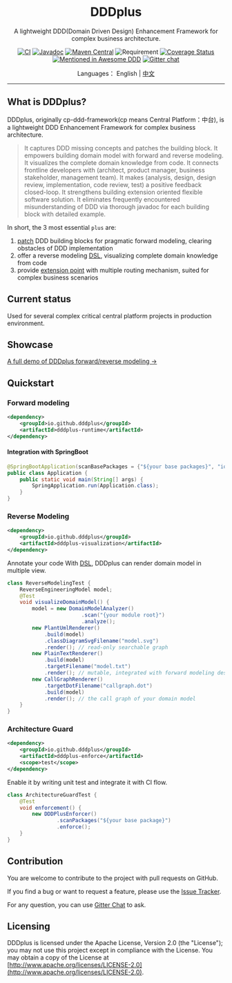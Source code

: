 <h1 align="center">DDDplus</h1>

<div align="center">

A lightweight DDD(Domain Driven Design) Enhancement Framework for complex business architecture.

[![CI](https://github.com/funkygao/cp-ddd-framework/workflows/CI/badge.svg?branch=master)](https://github.com/funkygao/cp-ddd-framework/actions?query=branch%3Amaster+workflow%3ACI)
[![Javadoc](https://img.shields.io/badge/javadoc-Reference-blue.svg)](https://funkygao.github.io/cp-ddd-framework/doc/apidocs/)
[![Maven Central](https://img.shields.io/maven-central/v/io.github.dddplus/dddplus.svg?label=Maven%20Central)](https://central.sonatype.com/namespace/io.github.dddplus)
![Requirement](https://img.shields.io/badge/JDK-8+-blue.svg)
[![Coverage Status](https://img.shields.io/codecov/c/github/funkygao/cp-ddd-framework.svg)](https://codecov.io/gh/funkygao/cp-ddd-framework)
[![Mentioned in Awesome DDD](https://awesome.re/mentioned-badge.svg)](https://github.com/heynickc/awesome-ddd#jvm)
[![Gitter chat](https://img.shields.io/badge/gitter-join%20chat%20%E2%86%92-brightgreen.svg)](https://gitter.im/cp-ddd-framework/community)

</div>

<div align="center">

Languages： English | [中文](README.zh-cn.md)
</div>

----

## What is DDDplus?

DDDplus, originally cp-ddd-framework(cp means Central Platform：中台), is a lightweight DDD Enhancement Framework for complex business architecture. 

>It captures DDD missing concepts and patches the building block. It empowers building domain model with forward and reverse modeling. It visualizes the complete domain knowledge from code. It connects frontline developers with (architect, product manager, business stakeholder, management team). It makes (analysis, design, design review, implementation, code review, test) a positive feedback closed-loop. It strengthens building extension oriented flexible software solution. It eliminates frequently encountered misunderstanding of DDD via thorough javadoc for each building block with detailed example.

In short, the 3 most essential `plus` are:
1. [patch](/dddplus-spec/src/main/java/io/github/dddplus/model) DDD building blocks for pragmatic forward modeling, clearing obstacles of DDD implementation
2. offer a reverse modeling [DSL](/dddplus-spec/src/main/java/io/github/dddplus/dsl), visualizing complete domain knowledge from code
3. provide [extension point](/dddplus-spec/src/main/java/io/github/dddplus/ext) with multiple routing mechanism, suited for complex business scenarios

## Current status

Used for several complex critical central platform projects in production environment.

## Showcase

[A full demo of DDDplus forward/reverse modeling ->](dddplus-test/src/test/java/ddd/plus/showcase/README.md)

## Quickstart

### Forward modeling

```xml
<dependency>
    <groupId>io.github.dddplus</groupId>
    <artifactId>dddplus-runtime</artifactId>
</dependency>
```

#### Integration with SpringBoot

```java
@SpringBootApplication(scanBasePackages = {"${your base packages}", "io.github.dddplus"})
public class Application {
    public static void main(String[] args) {
        SpringApplication.run(Application.class);
    }
}
```

### Reverse Modeling

```xml
<dependency>
    <groupId>io.github.dddplus</groupId>
    <artifactId>dddplus-visualization</artifactId>
</dependency>
```

Annotate your code With [DSL](/dddplus-spec/src/main/java/io/github/dddplus/dsl), DDDplus can render domain model in multiple view.

```java
class ReverseModelingTest {
    ReverseEngineeringModel model;
    @Test
    void visualizeDomainModel() {
        model = new DomainModelAnalyzer()
                        .scan("{your module root}")
                        .analyze();
        new PlantUmlRenderer()
            .build(model)
            .classDiagramSvgFilename("model.svg")
            .render(); // read-only searchable graph
        new PlainTextRenderer()
            .build(model)
            .targetFilename("model.txt")
            .render(); // mutable, integrated with forward modeling design process
        new CallGraphRenderer()
            .targetDotFilename("callgraph.dot")
            .build(model)
            .render(); // the call graph of your domain model
    }
}
```

### Architecture Guard

```xml
<dependency>
    <groupId>io.github.dddplus</groupId>
    <artifactId>dddplus-enforce</artifactId>
    <scope>test</scope>
</dependency>
```

Enable it by writing unit test and integrate it with CI flow.

```java
class ArchitectureGuardTest {
    @Test
    void enforcement() {
        new DDDPlusEnforcer()
                .scanPackages("${your base package}")
                .enforce();
    }
}
```

## Contribution

You are welcome to contribute to the project with pull requests on GitHub.

If you find a bug or want to request a feature, please use the [Issue Tracker](https://github.com/funkygao/cp-ddd-framework/issues).

For any question, you can use [Gitter Chat](https://gitter.im/cp-ddd-framework/community) to ask.

## Licensing

DDDplus is licensed under the Apache License, Version 2.0 (the "License"); you may not use this project except in compliance with the License. You may obtain a copy of the License at [http://www.apache.org/licenses/LICENSE-2.0](http://www.apache.org/licenses/LICENSE-2.0).
